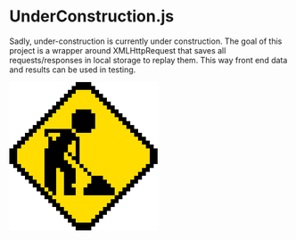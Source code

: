 UnderConstruction.js
========

Sadly, under-construction is currently under construction. The goal of this project is a wrapper around XMLHttpRequest that saves all requests/responses in local storage to replay them. This way front end data and results can be used in testing.

![Under Construction](/under-construction.gif?raw=true "Under Construction")
